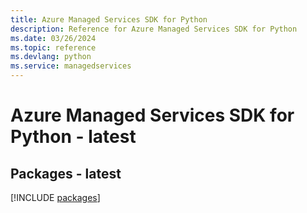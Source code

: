 ```yaml
---
title: Azure Managed Services SDK for Python
description: Reference for Azure Managed Services SDK for Python
ms.date: 03/26/2024
ms.topic: reference
ms.devlang: python
ms.service: managedservices
---
```

# Azure Managed Services SDK for Python - latest
## Packages - latest
[!INCLUDE [packages](managed-services-index.md)]